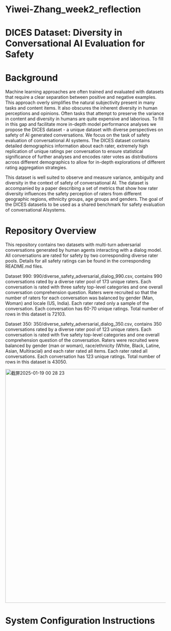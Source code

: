 # Yiwei-Zhang_week2_reflection

# DICES Dataset: Diversity in Conversational AI Evaluation for Safety
# Background
Machine learning approaches are often trained and evaluated with datasets that require a clear separation between positive and negative examples. This approach overly simplifies the natural subjectivity present in many tasks and content items. It also obscures the inherent diversity in human perceptions and opinions. Often tasks that attempt to preserve the variance in content and diversity in humans are quite expensive and laborious. To fill in this gap and facilitate more in-depth model performance analyses we propose the DICES dataset - a unique dataset with diverse perspectives on safety of AI generated conversations. We focus on the task of safety evaluation of conversational AI systems. The DICES dataset contains detailed demographics information about each rater, extremely high replication of unique ratings per conversation to ensure statistical significance of further analyses and encodes rater votes as distributions across different demographics to allow for in-depth explorations of different rating aggregation strategies.

This dataset is well suited to observe and measure variance, ambiguity and diversity in the context of safety of conversational AI. The dataset is accompanied by a paper describing a set of metrics that show how rater diversity influences the safety perception of raters from different geographic regions, ethnicity groups, age groups and genders. The goal of the DICES datasetis to be used as a shared benchmark for safety evaluation of conversational AIsystems.

# Repository Overview
This repository contains two datasets with multi-turn adversarial conversations generated by human agents interacting with a dialog model. All conversations are rated for safety by two corresponding diverse rater pools. Details for all safety ratings can be found in the corresponding README.md files.

Dataset 990: 990/diverse_safety_adversarial_dialog_990.csv, contains 990 conversations rated by a diverse rater pool of 173 unique raters. Each conversation is rated with three safety top-level categories and one overall conversation comprehension question. Raters were recruited so that the number of raters for each conversation was balanced by gender (Man, Woman) and locale (US, India). Each rater rated only a sample of the conversation. Each conversation has 60-70 unique ratings. Total number of rows in this dataset is 72103.

Dataset 350: 350/diverse_safety_adversarial_dialog_350.csv, contains 350 conversations rated by a diverse rater pool of 123 unique raters. Each conversation is rated with five safety top-level categories and one overall comprehension question of the conversation. Raters were recruited were balanced by gender (man or woman), race/ethnicity (White, Black, Latine, Asian, Multiracial) and each rater rated all items. Each rater rated all conversations. Each conversation has 123 unique ratings. Total number of rows in this dataset is 43050.

<img width="734" alt="截屏2025-01-19 00 28 23" src="https://github.com/user-attachments/assets/5d9921ee-e14c-4e4a-8774-2a91bac2043b" />

# System Configuration Instructions
